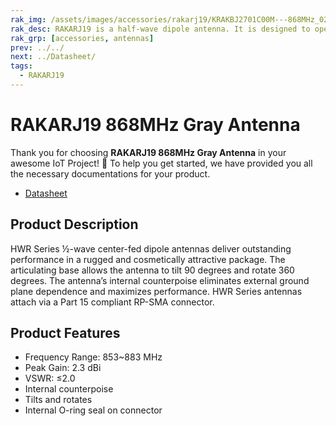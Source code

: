 ```yaml
---
rak_img: /assets/images/accessories/rakarj19/KRAKBJ2701C00M---868MHz_02.png
rak_desc: RAKARJ19 is a half-wave dipole antenna. It is designed to operate from 853MHz~883MHz and a center frequency of 916MHz with a VSWR ≤2.0 and a maximum gain of 2.3dBi. It can be tilted up to 90° and be rotated at 360°.
rak_grp: [accessories, antennas]
prev: ../../
next: ../Datasheet/
tags: 
  - RAKARJ19
---
```


# RAKARJ19 868MHz Gray Antenna

Thank you for choosing **RAKARJ19 868MHz Gray Antenna** in your awesome IoT Project! 🎉 To help you get started, we have provided you all the necessary documentations for your product.

* [Datasheet](../Datasheet/)

## Product Description

HWR Series ½-wave center-fed dipole antennas deliver outstanding performance in a rugged and cosmetically attractive package. The articulating base allows the antenna to tilt 90 degrees and rotate 360 degrees. The antenna’s internal counterpoise eliminates external ground plane dependence and maximizes performance. HWR Series antennas attach via a Part 15 compliant RP-SMA connector.

## Product Features

- Frequency Range: 853~883&nbsp;MHz
- Peak Gain: 2.3&nbsp;dBi
- VSWR: ≤2.0
- Internal counterpoise
- Tilts and rotates
- Internal O-ring seal on connector

